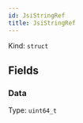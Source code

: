 ```yaml
---
id: JsiStringRef
title: JsiStringRef
---
```


Kind: `struct`

## Fields
### Data
Type: `uint64_t`



